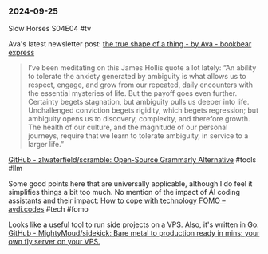 ### 2024-09-25

Slow Horses S04E04 #tv 

Ava's latest newsletter post: [the true shape of a thing - by Ava - bookbear express](https://www.avabear.xyz/p/the-true-shape-of-a-thing)

> I’ve been meditating on this James Hollis quote a lot lately: “An ability to tolerate the anxiety generated by ambiguity is what allows us to respect, engage, and grow from our repeated, daily encounters with the essential mysteries of life. But the payoff goes even further. Certainty begets stagnation, but ambiguity pulls us deeper into life. Unchallenged conviction begets rigidity, which begets regression; but ambiguity opens us to discovery, complexity, and therefore growth. The health of our culture, and the magnitude of our personal journeys, require that we learn to tolerate ambiguity, in service to a larger life.”

[GitHub - zlwaterfield/scramble: Open-Source Grammarly Alternative](https://github.com/zlwaterfield/scramble) #tools #llm 

Some good points here that are universally applicable, although I do feel it simplifies things a bit too much. No mention of the impact of AI coding assistants and their impact: [How to cope with technology FOMO – avdi.codes](https://avdi.codes/how-to-cope-with-technology-fomo/) #tech #fomo 

Looks like a useful tool to run side projects on a VPS. Also, it's written in Go: [GitHub - MightyMoud/sidekick: Bare metal to production ready in mins; your own fly server on your VPS.](https://github.com/MightyMoud/sidekick)